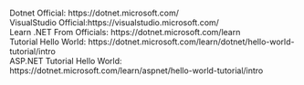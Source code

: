 <br/>
Dotnet Official: https://dotnet.microsoft.com/
<br/>
VisualStudio Official:https://visualstudio.microsoft.com/
<br/>
Learn .NET From Officials: https://dotnet.microsoft.com/learn
<br/>
Tutorial Hello World: https://dotnet.microsoft.com/learn/dotnet/hello-world-tutorial/intro
<br/>
ASP.NET Tutorial Hello World: https://dotnet.microsoft.com/learn/aspnet/hello-world-tutorial/intro
<br/>